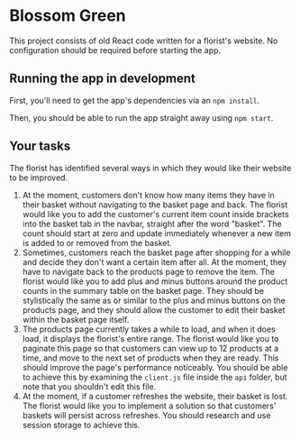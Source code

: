 # Blossom Green

This project consists of old React code written for a florist's website. No configuration should be required before starting the app.

## Running the app in development

First, you'll need to get the app's dependencies via an `npm install`.

Then, you should be able to run the app straight away using `npm start`.

## Your tasks

The florist has identified several ways in which they would like their website to be improved.

1. At the moment, customers don't know how many items they have in their basket without navigating to the basket page and back. The florist would like you to add the customer's current item count inside brackets into the basket tab in the navbar, straight after the word "basket". The count should start at zero and update immediately whenever a new item is added to or removed from the basket.
1. Sometimes, customers reach the basket page after shopping for a while and decide they don't want a certain item after all. At the moment, they have to navigate back to the products page to remove the item. The florist would like you to add plus and minus buttons around the product counts in the summary table on the basket page. They should be stylistically the same as or similar to the plus and minus buttons on the products page, and they should allow the customer to edit their basket within the basket page itself.
1. The products page currently takes a while to load, and when it does load, it displays the florist's entire range. The florist would like you to paginate this page so that customers can view up to 12 products at a time, and move to the next set of products when they are ready. This should improve the page's performance noticeably. You should be able to achieve this by examining the `client.js` file inside the `api` folder, but note that you shouldn't edit this file.
1. At the moment, if a customer refreshes the website, their basket is lost. The florist would like you to implement a solution so that customers' baskets will persist across refreshes. You should research and use session storage to achieve this.
